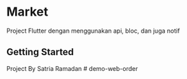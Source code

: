 # Market

Project Flutter dengan menggunakan api, bloc, dan juga notif

## Getting Started
Project By Satria Ramadan
#   d e m o - w e b - o r d e r 
 
 